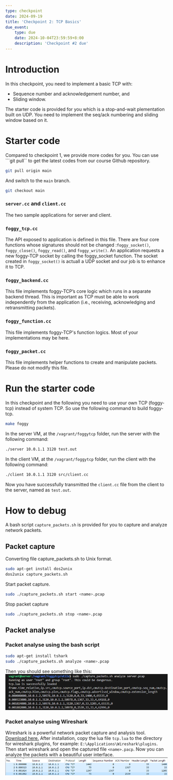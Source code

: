 ```yaml
---
type: checkpoint
date: 2024-09-19
title: 'Checkpoint 2: TCP Basics'
due_event: 
    type: due
    date: 2024-10-04T23:59:59+8:00
    description: 'Checkpoint #2 due'
---
```


# Introduction
In this checkpoint, you need to implement a basic TCP with:

* Sequence number and acknowledgement number, and
* Sliding window.

The starter code is provided for you which is a stop-and-wait plementation built on UDP. You need to implement the seq/ack numbering and sliding window based on it.

# Starter code

Compared to checkpoint 1, we provide more codes for you. You can use ```git pull`` to get the latest codes from our course Github repository.

```bash
git pull origin main
```

And switch to the ```main``` branch.
```bash
git checkout main
```

### ```server.cc``` and ```client.cc```
The two sample applications for server and client. 

### ```foggy_tcp.cc```
The API exposed to application is defined in this file. There are four core functions whose signatures should not be changed :```foggy_socket()```, ```foggy_close()```, ```foggy_read()```, and ```foggy_write()```. An application requests a new foggy-TCP socket by calling the foggy_socket function. The socket created in ```foggy_socket()``` is actuall a UDP socket and our job is to enhance it to TCP.

### ```foggy_backend.cc```
This file implements foggy-TCP’s core logic which runs in a separate backend thread. This is important as TCP must
be able to work independently from the application (i.e., receiving, acknowledging and retransmitting packets). 

### ```foggy_function.cc```
This file implements foggy-TCP's function logics. Most of your implementations may be here.

### ```foggy_packet.cc```
This file implements helper functions to create and manipulate packets. Please do not modify this file.

# Run the starter code
In this checkpoint and the following you need to use your own TCP (foggy-tcp) instead of system TCP. So use the following command to build foggy-tcp.
```bash
make foggy
```

In the server VM, at the `/vagrant/foggytcp` folder, run the server with the following command:
```bash
./server 10.0.1.1 3120 test.out
```

In the client VM, at the `/vagrant/foggytcp` folder, run the client with the following command:
```bash
./client 10.0.1.1 3120 src/client.cc
```

Now you have successfully transmitted the `client.cc` file from the client to the server, named as `test.out`.

# How to debug
A bash script ```capture_packets.sh``` is provided for you to capture and analyze network packets.

## Packet capture
Converting file capture_packets.sh to Unix format.
```bash
sudo apt-get install dos2unix
dos2unix capture_packets.sh
```

Start packet capture.
```bash
sudo ./capture_packets.sh start <name>.pcap
```

Stop packet capture
```bash
sudo ./capture_packets.sh stop <name>.pcap
```

## Packet analyse

### Packet analyse using the bash script
```bash
sudo apt-get install tshark
sudo ./capture_packets.sh analyze <name>.pcap
```
Then you should see something like this:
![](../_images/cp2/pkt_analyze_bash.png)


### Packet analyse using Wireshark
Wireshark is a powerful network packet capture and analysis tool. [Download here.](https://www.wireshark.org/download.html) After installation, copy the lua file ```tcp.lua``` to the directory for wireshark plugins, for example: ```E:\Applications\Wireshark\plugins```. Then start wireshark and open the captured file ```<name>.pacp```. Now you can analyze the packets with a beautiful user interface.
![](../_images/cp2/pkt_analyze_wireshark.png)